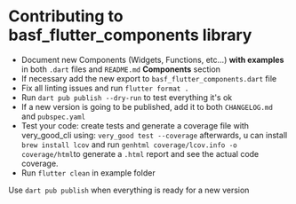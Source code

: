 # Contributing to basf_flutter_components library

- Document new Components (Widgets, Functions, etc...) **with examples** in both `.dart` files and `README.md` **Components** section
- If necessary add the new export to `basf_flutter_components.dart` file
- Fix all linting issues and run `flutter format .`
- Run `dart pub publish --dry-run` to test everything it's ok
- If a new version is going to be published, add it to both `CHANGELOG.md` and `pubspec.yaml`
- Test your code: create tests and generate a coverage file with very_good_cli using: `very_good test --coverage` afterwards, u can install `brew install lcov` and run `genhtml coverage/lcov.info -o coverage/html`to generate a `.html` report and see the actual code coverage.
- Run `flutter clean` in example folder

Use `dart pub publish` when everything is ready for a new version
